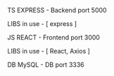 TS EXPRESS - Backend port 5000 <in docker>

LIBS in use - [ express ]

JS REACT - Frontend port 3000 <in docker>

LIBS in use - [ React, Axios ]

DB MySQL - DB port 3336 <in docker>